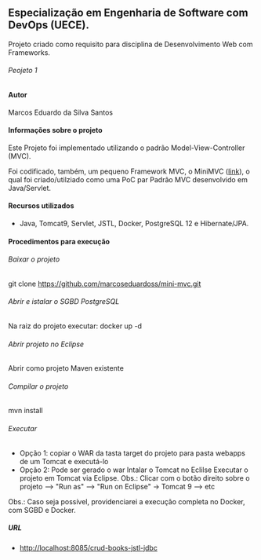 ## Especialização em Engenharia de Software com DevOps (UECE).

Projeto criado como requisito para disciplina de Desenvolvimento Web com Frameworks.

###### Peojeto 1 

#### Autor
Marcos Eduardo da Silva Santos

#### Informações sobre o projeto

Este Projeto foi implementado utilizando o padrão Model-View-Controller (MVC). 

Foi codificado, também, um pequeno Framework MVC, o MiniMVC ([link](https://github.com/marcoseduardoss/mini-mvc/mini-mvc)), o qual foi criado/utilziado como uma PoC par  Padrão MVC desenvolvido em Java/Servlet.  

#### Recursos utilizados
- Java, Tomcat9, Servlet, JSTL, Docker, PostgreSQL 12 e Hibernate/JPA.

#### Procedimentos para execução

###### Baixar o projeto
git clone https://github.com/marcoseduardoss/mini-mvc.git

###### Abrir e istalar o SGBD PostgreSQL 
Na raiz do projeto executar: docker up -d

###### Abrir projeto no Eclipse
Abrir como projeto Maven existente 

###### Compilar o projeto 
mvn install

###### Executar
- Opção 1: copiar o WAR da tasta target do projeto para pasta webapps de um Tomcat e executá-lo
- Opção 2: Pode ser gerado o war Intalar o Tomcat no Eclilse Executar o projeto em Tomcat via Eclipse. Obs.: Clicar com o botão direito sobre o projeto --> "Run as" --> "Run on Eclipse" -> Tomcat 9 --> etc 

Obs.: Caso seja possível, providenciarei a execução completa no Docker, com SGBD e Docker. 

##### URL
- [http://localhost:8085/crud-books-jstl-jdbc](http://localhost:8085/crud-books-jstl-jdbc)
 
